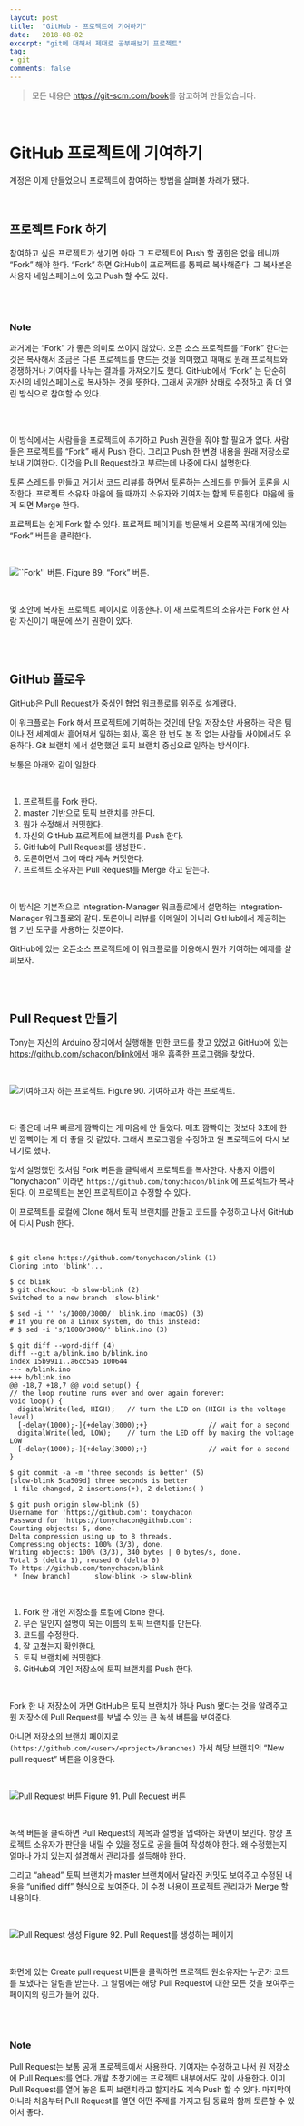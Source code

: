 ```yaml
---
layout: post
title:  "GitHub - 프로젝트에 기여하기"
date:   2018-08-02
excerpt: "git에 대해서 제대로 공부해보기 프로젝트"
tag:
- git
comments: false
---
```


> 모든 내용은 <https://git-scm.com/book>를 참고하여 만들었습니다.

<br>

# **GitHub 프로젝트에 기여하기**


계정은 이제 만들었으니 프로젝트에 참여하는 방법을 살펴볼 차례가 됐다.

<br>

## 프로젝트 Fork 하기
참여하고 싶은 프로젝트가 생기면 아마 그 프로젝트에 Push 할 권한은 없을 테니까 “Fork” 해야 한다. “Fork” 하면 GitHub이 프로젝트를 통째로 복사해준다. 그 복사본은 사용자 네임스페이스에 있고 Push 할 수도 있다.

<br>
<br>

### Note

과거에는 “Fork” 가 좋은 의미로 쓰이지 않았다. 오픈 소스 프로젝트를 “Fork” 한다는 것은 복사해서 조금은 다른 프로젝트를 만드는 것을 의미했고 때때로 원래 프로젝트와 경쟁하거나 기여자를 나누는 결과를 가져오기도 했다. GitHub에서 “Fork” 는 단순히 자신의 네임스페이스로 복사하는 것을 뜻한다. 그래서 공개한 상태로 수정하고 좀 더 열린 방식으로 참여할 수 있다.

<br>
<br>

이 방식에서는 사람들을 프로젝트에 추가하고 Push 권한을 줘야 할 필요가 없다. 사람들은 프로젝트를 “Fork” 해서 Push 한다. 그리고 Push 한 변경 내용을 원래 저장소로 보내 기여한다. 이것을 Pull Request라고 부르는데 나중에 다시 설명한다.

토론 스레드를 만들고 거기서 코드 리뷰를 하면서 토론하는 스레드를 만들어 토론을 시작한다. 프로젝트 소유자 마음에 들 때까지 소유자와 기여자는 함께 토론한다. 마음에 들게 되면 Merge 한다.

프로젝트는 쉽게 Fork 할 수 있다. 프로젝트 페이지를 방문해서 오른쪽 꼭대기에 있는 “Fork” 버튼을 클릭한다.

<br>

![``Fork'' 버튼.](https://git-scm.com/book/en/v2/images/forkbutton.png)
Figure 89. “Fork” 버튼.

<br>

몇 초안에 복사된 프로젝트 페이지로 이동한다. 이 새 프로젝트의 소유자는 Fork 한 사람 자신이기 때문에 쓰기 권한이 있다.

<br>
<br>

## GitHub 플로우

GitHub은 Pull Request가 중심인 협업 워크플로를 위주로 설계됐다.

이 워크플로는 Fork 해서 프로젝트에 기여하는 것인데 단일 저장소만 사용하는 작은 팀이나 전 세계에서 흩어져서 일하는 회사, 혹은 한 번도 본 적 없는 사람들 사이에서도 유용하다. Git 브랜치 에서 설명했던 토픽 브랜치 중심으로 일하는 방식이다.

보통은 아래와 같이 일한다.

<br>

1. 프로젝트를 Fork 한다.
2. master 기반으로 토픽 브랜치를 만든다.
3. 뭔가 수정해서 커밋한다.
4. 자신의 GitHub 프로젝트에 브랜치를 Push 한다.
5. GitHub에 Pull Request를 생성한다.
6. 토론하면서 그에 따라 계속 커밋한다.
7. 프로젝트 소유자는 Pull Request를 Merge 하고 닫는다.

<br>

이 방식은 기본적으로 Integration-Manager 워크플로에서 설명하는 Integration-Manager 워크플로와 같다. 토론이나 리뷰를 이메일이 아니라 GitHub에서 제공하는 웹 기반 도구를 사용하는 것뿐이다.

GitHub에 있는 오픈소스 프로젝트에 이 워크플로를 이용해서 뭔가 기여하는 예제를 살펴보자.

<br>
<br>

## Pull Request 만들기

Tony는 자신의 Arduino 장치에서 실행해볼 만한 코드를 찾고 있었고 GitHub에 있는 https://github.com/schacon/blink에서 매우 흡족한 프로그램을 찾았다.

<br>

![기여하고자 하는 프로젝트.](https://git-scm.com/book/en/v2/images/blink-01-start.png)
Figure 90. 기여하고자 하는 프로젝트.

<br>

다 좋은데 너무 빠르게 깜빡이는 게 마음에 안 들었다. 매초 깜빡이는 것보다 3초에 한 번 깜빡이는 게 더 좋을 것 같았다. 그래서 프로그램을 수정하고 원 프로젝트에 다시 보내기로 했다.

앞서 설명했던 것처럼 Fork 버튼을 클릭해서 프로젝트를 복사한다. 사용자 이름이 “tonychacon” 이라면 `https://github.com/tonychacon/blink` 에 프로젝트가 복사된다. 이 프로젝트는 본인 프로젝트이고 수정할 수 있다. 

이 프로젝트를 로컬에 Clone 해서 토픽 브랜치를 만들고 코드를 수정하고 나서 GitHub에 다시 Push 한다.

<br>

```
$ git clone https://github.com/tonychacon/blink (1)
Cloning into 'blink'...

$ cd blink
$ git checkout -b slow-blink (2)
Switched to a new branch 'slow-blink'

$ sed -i '' 's/1000/3000/' blink.ino (macOS) (3)
# If you're on a Linux system, do this instead:
# $ sed -i 's/1000/3000/' blink.ino (3)

$ git diff --word-diff (4)
diff --git a/blink.ino b/blink.ino
index 15b9911..a6cc5a5 100644
--- a/blink.ino
+++ b/blink.ino
@@ -18,7 +18,7 @@ void setup() {
// the loop routine runs over and over again forever:
void loop() {
  digitalWrite(led, HIGH);   // turn the LED on (HIGH is the voltage level)
  [-delay(1000);-]{+delay(3000);+}               // wait for a second
  digitalWrite(led, LOW);    // turn the LED off by making the voltage LOW
  [-delay(1000);-]{+delay(3000);+}               // wait for a second
}

$ git commit -a -m 'three seconds is better' (5)
[slow-blink 5ca509d] three seconds is better
 1 file changed, 2 insertions(+), 2 deletions(-)

$ git push origin slow-blink (6)
Username for 'https://github.com': tonychacon
Password for 'https://tonychacon@github.com':
Counting objects: 5, done.
Delta compression using up to 8 threads.
Compressing objects: 100% (3/3), done.
Writing objects: 100% (3/3), 340 bytes | 0 bytes/s, done.
Total 3 (delta 1), reused 0 (delta 0)
To https://github.com/tonychacon/blink
 * [new branch]      slow-blink -> slow-blink
```

<br>

1. Fork 한 개인 저장소를 로컬에 Clone 한다.
2. 무슨 일인지 설명이 되는 이름의 토픽 브랜치를 만든다.
3. 코드를 수정한다.
4. 잘 고쳤는지 확인한다.
5. 토픽 브랜치에 커밋한다.
6. GitHub의 개인 저장소에 토픽 브랜치를 Push 한다.

<br>

Fork 한 내 저장소에 가면 GitHub은 토픽 브랜치가 하나 Push 됐다는 것을 알려주고 원 저장소에 Pull Request를 보낼 수 있는 큰 녹색 버튼을 보여준다.

아니면 저장소의 브랜치 페이지로 `(https://github.com/<user>/<project>/branches)` 가서 해당 브랜치의 “New pull request” 버튼을 이용한다.

<br>

![Pull Request 버튼](https://git-scm.com/book/en/v2/images/blink-02-pr.png)
Figure 91. Pull Request 버튼

<br>

녹색 버튼을 클릭하면 Pull Request의 제목과 설명을 입력하는 화면이 보인다. 항샹 프로젝트 소유자가 판단을 내릴 수 있을 정도로 공을 들여 작성해야 한다. 왜 수정했는지 얼마나 가치 있는지 설명해서 관리자를 설득해야 한다.

그리고 “ahead” 토픽 브랜치가 master 브랜치에서 달라진 커밋도 보여주고 수정된 내용을 “unified diff” 형식으로 보여준다. 이 수정 내용이 프로젝트 관리자가 Merge 할 내용이다.

<br>

![Pull Request 생성](https://git-scm.com/book/en/v2/images/blink-03-pull-request-open.png)
Figure 92. Pull Request를 생성하는 페이지

<br>

화면에 있는 Create pull request 버튼을 클릭하면 프로젝트 원소유자는 누군가 코드를 보냈다는 알림을 받는다. 그 알림에는 해당 Pull Request에 대한 모든 것을 보여주는 페이지의 링크가 들어 있다.

<br>
<br>

### Note

Pull Request는 보통 공개 프로젝트에서 사용한다. 기여자는 수정하고 나서 원 저장소에 Pull Request를 연다. 개발 초창기에는 프로젝트 내부에서도 많이 사용한다. 이미 Pull Request를 열어 놓은 토픽 브랜치라고 할지라도 계속 Push 할 수 있다. 마지막이 아니라 처음부터 Pull Request를 열면 어떤 주제를 가지고 팀 동료와 함께 토론할 수 있어서 좋다.

